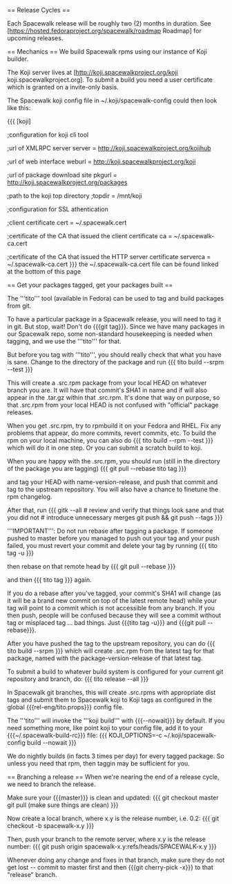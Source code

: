 == Release Cycles ==

Each Spacewalk release will be roughly two (2) months in duration. See [https://hosted.fedoraproject.org/spacewalk/roadmap Roadmap] for upcoming releases.

== Mechanics ==
We build Spacewalk rpms using our instance of Koji builder.

The Koji server lives at [http://koji.spacewalkproject.org/koji koji.spacewalkproject.org].
To submit a build you need a user certificate which is granted on a invite-only basis.

The Spacewalk koji config file in ~/.koji/spacewalk-config could then look like this:

{{{
[koji]

;configuration for koji cli tool

;url of XMLRPC server
server = http://koji.spacewalkproject.org/kojihub

;url of web interface
weburl = http://koji.spacewalkproject.org/koji

;url of package download site
pkgurl = http://koji.spacewalkproject.org/packages

;path to the koji top directory
;topdir = /mnt/koji

;configuration for SSL athentication

;client certificate
cert = ~/.spacewalk.cert

;certificate of the CA that issued the client certificate
ca = ~/.spacewalk-ca.cert

;certificate of the CA that issued the HTTP server certificate
serverca = ~/.spacewalk-ca.cert
}}}
the ~/.spacewalk-ca.cert file can be found linked at the bottom of this page

== Get your packages tagged, get your packages built ==

The '''tito''' tool (available in Fedora) can be used to tag and build packages
from git.

To have a particular package in a Spacewalk release, you will need to tag
it in git. But stop, wait! Don't do {{{git tag}}}. Since we have many packages
in our Spacewalk repo, some non-standard housekeeping is needed when tagging,
and we use the '''tito''' for that.

But before you tag with '''tito''', you should really check that what you
have is sane. Change to the directory of the package and run
{{{
        tito build --srpm --test
}}}

This will create a .src.rpm package from your local HEAD on
whatever branch you are. It will have that commit's SHA1 in name
and if will also appear in the .tar.gz within that .src.rpm. It's
done that way on purpose, so that .src.rpm from your local HEAD is
not confused with "official" package releases.

When you get .src.rpm, try to rpmbuild it on your Fedora and RHEL. Fix
any problems that appear, do more commits, revert commits, etc. To build
the rpm on your local machine, you can also do
{{{
        tito build --rpm --test
}}}
which will do it in one step. Or you can submit a scratch build to koji.

When you are happy with the .src.rpm, you should run (still in the directory
of the package you are tagging)
{{{
        git pull --rebase
        tito tag 
}}}

and tag your HEAD with name-version-release, and push that commit and
tag to the upstream repository. You will also have a chance to finetune
the rpm changelog.

After that, run
{{{
        gitk --all
        # review and verify that things look sane and that you did not
        # introduce unnecessary merges
        git push && git push --tags
}}}

'''IMPORTANT''': Do not run rebase after tagging a package. If someone
pushed to master before you managed to push out your tag and your push failed,
you must revert your commit and delete your tag by running
{{{
        tito tag -u
}}}

then rebase on that remote head by
{{{
        git pull --rebase
}}}

and then
{{{
        tito tag
}}}
again.

If you do a rebase after you've tagged, your commit's SHA1 will change
(as it will be a brand new commit on top of the latest remote head) while your
tag will point to a commit which is not accessible from any branch. If you then
push, people will be confused because they will see a commit without tag or
misplaced tag ... bad things. Just {{{tito tag -u}}} and {{{git pull --rebase}}}.

After you have pushed the tag to the upstream repository, you
can do
{{{
	tito build --srpm
}}}
which will create .src.rpm from the latest tag for that package, named
with the package-version-release of that latest tag.

To submit a build to whatever build system is configured for your current
git repository and branch, do:
{{{
	tito release --all
}}}

In Spacewalk git branches, this will create .src.rpms with appropriate dist
tags and submit them to Spacewalk koji to Koji tags as configured in the
global {{{rel-eng/tito.props}}} config file.

The '''tito''' will invoke the '''koji build''' with {{{--nowait}}} by default.
If you need something more, like point koji to your config file, add it to your
{{{~/.spacewalk-build-rc}}} file:
{{{
KOJI_OPTIONS=-c ~/.koji/spacewalk-config build --nowait
}}}

We do nightly builds (in facts 3 times per day) for every tagged package. So unless you need that rpm, then taggin may be sufficient for you.

== Branching a release ==
When we're nearing the end of a release cycle, we need to branch the release.

Make sure your {{{master}}} is clean and updated:
{{{
   git checkout master
   git pull (make sure things are clean)
}}}

Now create a local branch, where x.y is the release number, i.e. 0.2:
{{{
   git checkout -b spacewalk-x.y
}}}

Then, push your branch to the remote server, where x.y is the release number:
{{{
   git push origin spacewalk-x.y:refs/heads/SPACEWALK-x.y
}}}

Whenever doing any change and fixes in that branch, make sure they do not get
lost -- commit to master first and then {{{git cherry-pick -x}}} to that "release"
branch.